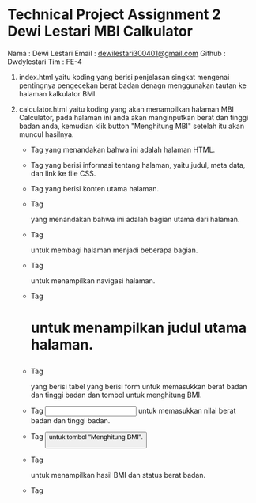 # Technical Project Assignment 2 Dewi Lestari MBI Calkulator

Nama : Dewi Lestari
Email : dewilestari300401@gmail.com
Github : Dwdylestari
Tim : FE-4

1. index.html yaitu koding yang berisi penjelasan singkat mengenai pentingnya pengecekan berat badan denagn menggunakan tautan ke halaman kalkulator BMI.

2. calculator.html yaitu koding yang akan menampilkan halaman MBI Calculator, pada halaman ini anda akan manginputkan berat dan tinggi badan anda, kemudian klik button "Menghitung MBI" setelah itu akan muncul hasilnya.

   - Tag <html> yang menandakan bahwa ini adalah halaman HTML.
   - Tag <head> yang berisi informasi tentang halaman, yaitu judul, meta data, dan link ke file CSS.
   - Tag <body> yang berisi konten utama halaman.
   - Tag <main> yang menandakan bahwa ini adalah bagian utama dari halaman.
   - Tag <div id="container"> untuk membagi halaman menjadi beberapa bagian.
   - Tag <nav> untuk menampilkan navigasi halaman.
   
   - Tag <h1> untuk menampilkan judul utama halaman.
   - Tag <div class="project"> yang berisi tabel yang berisi form untuk memasukkan berat badan dan tinggi badan dan tombol untuk menghitung BMI.
   - Tag <input> untuk memasukkan nilai berat badan dan tinggi badan.
   - Tag <button> untuk tombol "Menghitung BMI".
   - Tag <div class="result-container"> untuk menampilkan hasil BMI dan status berat badan.
   - Tag <script> untuk memasukkan kode JavaScript.
   - Tag <footer> untuk menampilkan informasi hak cipta.

3. scrip.js yaitu kode yang digunakan untuk menghitung dan menampilkan hasil Body Mass Index (BMI) berdasarkan input berat dan tinggi yang diisi oleh pengguna. Di dalam kode tersebut memiliki beberapa variabel:
   - variabel "hitungBtn" yang digunakan untuk mengambil elemen button dengan id hitung-btn.
   - variabel "beratInput" untuk mengambil elemen input dengan id berat.
   - variabel "tinggiInput" untuk mengambil elemen input dengan id tinggi.
   - variabel "bmiResult" untuk mengambil elemen dengan id bmi.
   - variabel "statusResult" untuk mengambil elemen dengan id status.

Setelah itu, terdapat event listener pada:

- button "hitungBtn" dengan metode addEventListener(). Ketika button tersebut di klik, maka akan dihitung BMI berdasarkan nilai berat dan tinggi yang diambil dari beratInput dan tinggiInput. Jika kedua nilai tersebut valid, maka akan dihitung nilai BMI dengan rumus berat / (tinggi \* tinggi).
- kemudian nilai tersebut akan ditampilkan pada "bmiResult".
- Selain itu, nilai kategori BMI yang sesuai dengan hasil perhitungan juga akan ditampilkan pada "statusResult".
- Jika salah satu atau kedua nilai berat dan tinggi tidak valid, maka pesan error akan ditampilkan pada "statusResult".

4. style.css yaitu kode untuk mempercantik tampilan dari segi warna, gaya huruf, dan gambar pada halaman index.html dan calculator.html.

